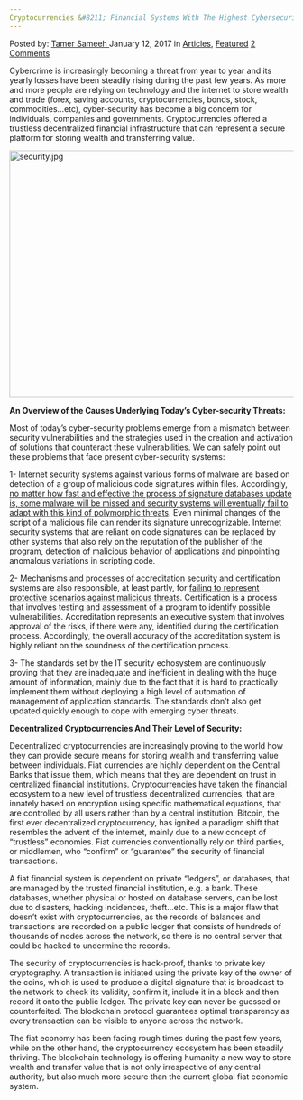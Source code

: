 ```yaml
---
Cryptocurrencies &#8211; Financial Systems With The Highest Cybersecurity Standards On The Planet
---
```

<article class="post-listing post-17452 post type-post status-publish format-standard has-post-thumbnail hentry category-articles category-deepdot-news tag-cryprocurrencies tag-cybersecurity tag-financial tag-highest tag-planet tag-standards tag-systems">
    <div class="post-inner">
    <p class="post-meta">
    <span>Posted by: <a href="https://www.deepdotweb.com/author/tamersameeh/" title="">Tamer Sameeh </a></span>
    <span>January 12, 2017</span>
    <span>in <a href="https://www.deepdotweb.com/category/articles/" rel="category tag">Articles</a>, <a href="https://www.deepdotweb.com/category/deepdot-news/" rel="category tag">Featured</a></span>
    <span><a href="https://www.deepdotweb.com/2017/01/12/cryprocurrencies-financial-systems-highest-cybersecurity-standards-planet/#comments">2 Comments</a></span>
    </p>
    <div class="clear"></div>
    <div class="entry">
    <p>Cybercrime is increasingly becoming a threat from year to year and its yearly losses have been steadily rising during the past few years. As more and more people are relying on technology and the internet to store wealth and trade (forex, saving accounts, cryptocurrencies, bonds, stock, commodities&#8230;etc), cyber-security has become a big concern for individuals, companies and governments. Cryptocurrencies offered a trustless decentralized financial infrastructure that can represent a secure platform for storing wealth and transferring value.</p>
    <p><img class="wp-image-17461 aligncenter" src="https://www.deepdotweb.com/wp-content/uploads/2017/01/security-jpg.jpeg" alt="security.jpg" width="779" height="438" srcset="https://www.deepdotweb.com/wp-content/uploads/2017/01/security-jpg.jpeg 1430w, https://www.deepdotweb.com/wp-content/uploads/2017/01/security-jpg-300x169.jpeg 300w, https://www.deepdotweb.com/wp-content/uploads/2017/01/security-jpg-1024x576.jpeg 1024w" sizes="(max-width: 779px) 100vw, 779px" /></p>
    <p><strong>An Overview of the Causes Underlying Today&#8217;s Cyber-security Threats:</strong></p>
    <p>Most of today&#8217;s cyber-security problems emerge from a mismatch between security vulnerabilities and the strategies used in the creation and activation of solutions that counteract these vulnerabilities. We can safely point out these problems that face present cyber-security systems:</p>
    <p>1- Internet security systems against various forms of malware are based on detection of a group of malicious code signatures within files. Accordingly, <a href="https://www.deepdotweb.com/2016/09/09/researchers-prepare-new-generation-cyberattacks/">no matter how fast and effective the process of signature databases update is, some malware will be missed and security systems will eventually fail to adapt with this kind of polymorphic threats</a>. Even minimal changes of the script of a malicious file can render its signature unrecognizable. Internet security systems that are reliant on code signatures can be replaced by other systems that also rely on the reputation of the publisher of the program, detection of malicious behavior of applications and pinpointing anomalous variations in scripting code.</p>
    <p>2- Mechanisms and processes of accreditation security and certification systems are also responsible, at least partly, for <a href="https://www.deepdotweb.com/2016/11/27/state-department-fails-cybersecurity-new-report-reveals/">failing to represent protective scenarios against malicious threats</a>. Certification is a process that involves testing and assessment of a program to identify possible vulnerabilities. Accreditation represents an executive system that involves approval of the risks, if there were any, identified during the certification process. Accordingly, the overall accuracy of the accreditation system is highly reliant on the soundness of the certification process.</p>
    <p>3- The standards set by the IT security echosystem are continuously proving that they are inadequate and inefficient in dealing with the huge amount of information, mainly due to the fact that it is hard to practically implement them without deploying a high level of automation of management of application standards. The standards don&#8217;t also get updated quickly enough to cope with emerging cyber threats.</p>
    <p><strong>Decentralized Cryptocurrencies And Their Level of Security:</strong></p>
    <p>Decentralized cryptocurrencies are increasingly proving to the world how they can provide secure means for storing wealth and transferring value between individuals. Fiat currencies are highly dependent on the Central Banks that issue them, which means that they are dependent on trust in centralized financial institutions. Cryptocurrencies have taken the financial ecosystem to a new level of trustless decentralized currencies, that are innately based on encryption using specific mathematical equations, that are controlled by all users rather than by a central institution. Bitcoin, the first ever decentralized cryptocurrency, has ignited a paradigm shift that resembles the advent of the internet, mainly due to a new concept of &#8220;trustless&#8221; economies. Fiat currencies conventionally rely on third parties, or middlemen, who &#8220;confirm&#8221; or &#8220;guarantee&#8221; the security of financial transactions.</p>
    <p>A fiat financial system is dependent on private &#8220;ledgers&#8221;, or databases, that are managed by the trusted financial institution, e.g. a bank. These databases, whether physical or hosted on database servers, can be lost due to disasters, hacking incidences, theft&#8230;etc. This is a major flaw that doesn&#8217;t exist with cryptocurrencies, as the records of balances and transactions are recorded on a public ledger that consists of hundreds of thousands of nodes across the network, so there is no central server that could be hacked to undermine the records.</p>
    <p>The security of cryptocurrencies is hack-proof, thanks to private key cryptography. A transaction is initiated using the private key of the owner of the coins, which is used to produce a digital signature that is broadcast to the network to check its validity, confirm it, include it in a block and then record it onto the public ledger. The private key can never be guessed or counterfeited. The blockchain protocol guarantees optimal transparency as every transaction can be visible to anyone across the network.</p>
    <p>The fiat economy has been facing rough times during the past few years, while on the other hand, the cryptocurrency ecosystem has been steadily thriving. The blockchain technology is offering humanity a new way to store wealth and transfer value that is not only irrespective of any central authority, but also much more secure than the current global fiat economic system.</p>
    </div>
    <span style="display:none"><a href="https://www.deepdotweb.com/tag/cryprocurrencies/" rel="tag">cryprocurrencies</a> <a href="https://www.deepdotweb.com/tag/cybersecurity/" rel="tag">cybersecurity</a> <a href="https://www.deepdotweb.com/tag/financial/" rel="tag">financial</a> <a href="https://www.deepdotweb.com/tag/highest/" rel="tag">highest</a> <a href="https://www.deepdotweb.com/tag/planet/" rel="tag">planet</a> <a href="https://www.deepdotweb.com/tag/standards/" rel="tag">standards</a> <a href="https://www.deepdotweb.com/tag/systems/" rel="tag">systems</a></span> <span style="display:none" class="updated">2017-01-12</span>
    <div style="display:none" class="vcard author" itemprop="author" itemscope itemtype="http://schema.org/Person"><strong class="fn" itemprop="name"><a href="https://www.deepdotweb.com/author/tamersameeh/" title="Posts by Tamer Sameeh" rel="author">Tamer Sameeh</a></strong></div>
    </div>
</article>

